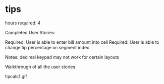 # tips

hours required: 4

Completed User Stories:

Required: User is able to enter bill amount into cell
Required: User is able to change tip percentage on segment index

Notes: decimal keypad may not work for certain layouts

Walkthrough of all the user stories

tipcalc1.gif

